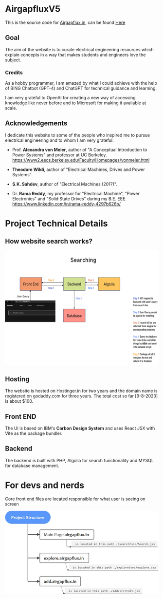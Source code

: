 # AirgapfluxV5
This is the source code for [Airgapflux.in](https://airgapflux.in), can be found [Here](https://github.com/Adhithya03/AirgapfluxV5)

## Goal
The aim of the website is to curate electrical engineering resources which explain concepts in a way that makes students and engineers love the subject.



### Credits

As a hobby programmer, I am amazed by what I could achieve with the help of BING Chatbot (GPT-4) and ChatGPT for technical guidance and learning.

I am very grateful to OpenAI for creating a new way of accessing knowledge like never before and to Microsoft for making it available at scale.

## Acknowledgements

I dedicate this website to some of the people who inspired me to pursue electrical engineering and to whom I am very grateful:

- Prof. **Alexandra von Meier**, author of "A Conceptual Introduction to Power Systems" and professor at UC Berkeley.
https://www2.eecs.berkeley.edu/Faculty/Homepages/vonmeier.html

- **Theodore Wildi**, author of "Electrical Machines, Drives and Power Systems".

- **S.K. Sahdev**, author of "Electrical Machines (2017)".

- Dr. **Rama Reddy**, my professor for "Electrical Machine", "Power Electronics" and "Solid State Drives" during my B.E. EEE.
https://www.linkedin.com/in/rama-reddy-4297b626b/



# Project Technical Details

## How website search works?

![searchWorking](searchWorking.jpg)

## Hosting
The website is hosted on Hostinger.in for two years and the domain name is registered on godaddy.com for three years. The total cost so far [9-8-2023] is about $100.

## Front END
The UI is based on IBM's **Carbon Design System** and uses React JSX with Vite as the package bundler.

## Backend
The backend is built with PHP, Algolia for search functionality and MYSQL for database management.

# For devs and nerds

Core front end files are located responsible for what user is seeing on screen

![projectStructure](projectStructure.jpg)
